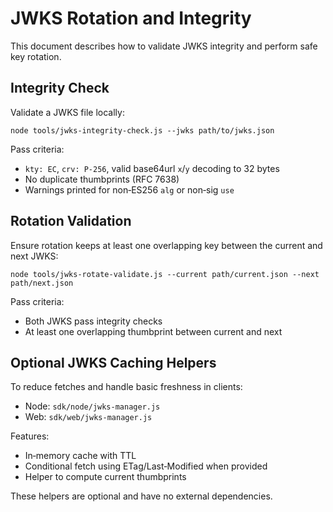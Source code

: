 # JWKS Rotation and Integrity

This document describes how to validate JWKS integrity and perform safe key rotation.

## Integrity Check

Validate a JWKS file locally:

```
node tools/jwks-integrity-check.js --jwks path/to/jwks.json
```

Pass criteria:
- `kty: EC`, `crv: P-256`, valid base64url `x`/`y` decoding to 32 bytes
- No duplicate thumbprints (RFC 7638)
- Warnings printed for non‑ES256 `alg` or non‑sig `use`

## Rotation Validation

Ensure rotation keeps at least one overlapping key between the current and next JWKS:

```
node tools/jwks-rotate-validate.js --current path/current.json --next path/next.json
```

Pass criteria:
- Both JWKS pass integrity checks
- At least one overlapping thumbprint between current and next

## Optional JWKS Caching Helpers

To reduce fetches and handle basic freshness in clients:

- Node: `sdk/node/jwks-manager.js`
- Web: `sdk/web/jwks-manager.js`

Features:
- In‑memory cache with TTL
- Conditional fetch using ETag/Last‑Modified when provided
- Helper to compute current thumbprints

These helpers are optional and have no external dependencies.
